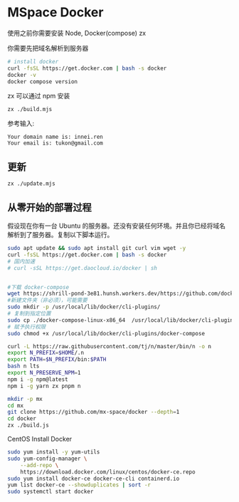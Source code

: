 # MSpace Docker

使用之前你需要安装 Node, Docker(compose) zx

你需要先把域名解析到服务器

```bash
# install docker
curl -fsSL https://get.docker.com | bash -s docker
docker -v
docker compose version
```

zx 可以通过 npm 安装

```
zx ./build.mjs
```

参考输入:

```
Your domain name is: innei.ren
Your email is: tukon@gmail.com
```

## 更新

```
zx ./update.mjs
```

## 从零开始的部署过程

假设现在你有一台 Ubuntu 的服务器。还没有安装任何环境。并且你已经将域名解析到了服务器。复制以下脚本运行。

```bash
sudo apt update && sudo apt install git curl vim wget -y
curl -fsSL https://get.docker.com | bash -s docker
# 国内加速
# curl -sSL https://get.daocloud.io/docker | sh


#下载 docker-compose
wget https://shrill-pond-3e81.hunsh.workers.dev/https://github.com/docker/compose/releases/download/v2.3.3/docker-compose-linux-x86_64
#新建文件夹（非必须），可能需要
sudo mkdir -p /usr/local/lib/docker/cli-plugins/
# 复制到指定位置
sudo cp ./docker-compose-linux-x86_64  /usr/local/lib/docker/cli-plugins/docker-compose
# 赋予执行权限
sudo chmod +x /usr/local/lib/docker/cli-plugins/docker-compose

curl -L https://raw.githubusercontent.com/tj/n/master/bin/n -o n
export N_PREFIX=$HOME/.n
export PATH=$N_PREFIX/bin:$PATH
bash n lts
export N_PRESERVE_NPM=1
npm i -g npm@latest
npm i -g yarn zx pnpm n

mkdir -p mx
cd mx
git clone https://github.com/mx-space/docker --depth=1
cd docker
zx ./build.js
```

CentOS Install Docker


```bash
sudo yum install -y yum-utils
sudo yum-config-manager \
    --add-repo \
    https://download.docker.com/linux/centos/docker-ce.repo
sudo yum install docker-ce docker-ce-cli containerd.io
yum list docker-ce --showduplicates | sort -r
sudo systemctl start docker
```